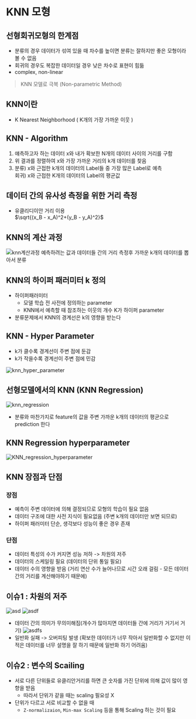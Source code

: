 # KNN 모형
## 선형회귀모형의 한계점
- 분류의 경우 데이터가 섞여 있을 때 차수를 높이면 분류는 잘하지만 좋은 모형이라 볼 수 없음
- 회귀의 경우도 복잡한 데이터일 경우 낮은 차수로 표현이 힘듦
- complex, non-linear
> KNN 모델로 극복 (Non-parametric Method)

## KNN이란
- K Nearest Neighborhood ( K개의 가장 가까운 이웃 )

## KNN - Algorithm
1. 얘측하고자 하는 데이터 x와 내가 확보한 N개의 데이터 사이의 거리를 구함
2. 위 결과를 정렬하여 x와 가장 가까운 거리의 k개 데이터를 찾음  
3. 분류) x와 근접한 k개의 데이터의 Label들 중 가장 많은 Label로 예측  
회귀) x와 근접한 K개의 데이터의 Label의 평균값

## 데이터 간의 유사성 측정을 위한 거리 측정
- 유클리디이안 거리 이용  
$\sqrt{(x_B - x_A)^2+(y_B - y_A)^2}$

## KNN의 계산 과정
![knn계산과정](img/knn_step.png)
예측하려는 값과 데이터들 간의 거리 측정후 가까운 k개의 데이터를 뽑아서 분류

## KNN의 하이퍼 패러미터 k 정의
- 하이퍼패러미터
  - 모델 학습 전 사전에 정의하는 parameter
  - KNN에서 예측할 때 참조하는 이웃의 개수 K가 하이퍼 parameter
- 분류문제에서 KNN의 경계선은 k의 영향을 받는다

## KNN - Hyper Parameter
- k가 클수록 경계선이 주변 점에 둔감
- k가 작을수록 경계선이 주변 점에 민감

![knn_hyper_parameter](img/knn_hyper_parameter.png)

## 선형모델에서의 KNN (KNN Regression)
![knn_regression](img/knn_regression.png)
- 분류와 마찬가지로 feature의 값을 주변 가까운 k개의 데이터의 평균으로 prediction 한다

## KNN Regression hyperparameter
![KNN_regression_hyperparameter](img/knn_reg_hyper.png)

## KNN 장점과 단점
### 장점
- 예측이 주변 데이터에 의해 결정되므로 모형의 학습이 필요 없음
- 데이터 구조에 대한 사전 지식이 필요없음 (주변 k개의 데이터만 보면 되므로)
- 하이퍼 패러미터 단순, 생각보다 성능이 좋은 경우 존재

### 단점
- 데이터 특성의 수가 커지면 성능 저하  -> 차원의 저주
- 데이터의 스케일링 필요 (데이터의 단위 통일 필요)
- 데이터 수의 영향을 받음 (거리 연산 수가 늘어나므로 시간 오래 걸림 - 모든 데이터간의 거리를 계산해야하기 때문에)

## 이슈1 : 차원의 저주
![asd](img/dimension_curse.png)
![asdf](img/dimension_curse_2.png)
- 데이터 간의 의미가 무의미해짐(개수가 많아지면 데이터들 간에 거리가 거기서 거기)
![asdfs](img/curse.png)
- 일반화 실패 -> 오버피팅 발생 (확보한 데이터가 너무 작아서 일반화할 수 없지만 이 적은 데이터를 너무 설명을 잘 하기 때문에 일반화 하기 어려움)

## 이슈2 : 변수의 Scailing
- 서로 다른 단위들로 유클리안거리를 하면 큰 숫자를 가진 단위에 의해 값이 많이 영향을 받음
  - 따라서 단위가 같을 때는 scaling 필요성 X
- 단위가 다르고 서로 비교할 수 없을 때
  - `Z-normalizaion`, `Min-max Scaling` 등을 통해 Scaling 하는 것이 필요